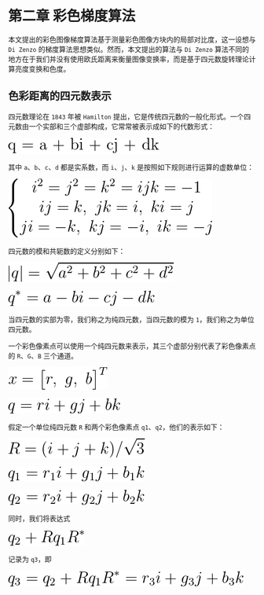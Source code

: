 # 第二章 彩色梯度算法
本文提出的彩色图像梯度算法基于测量彩色图像方块内的局部对比度，这一设想与 `Di Zenzo` 的梯度算法思想类似。然而，本文提出的算法与 `Di Zenzo` 算法不同的地方在于我们并没有使用欧氏距离来衡量图像变换率，而是基于四元数旋转理论计算亮度变换和色度。

## 色彩距离的四元数表示
四元数理论在 `1843` 年被 `Hamilton` 提出，它是传统四元数的一般化形式。一个四元数由一个实部和三个虚部构成，它常常被表示成如下的代数形式：

![1](./img/1.png)

其中 `a`、`b`、`c`、`d` 都是实系数，而 `i`、`j`、`k` 是按照如下规则进行运算的虚数单位：

![2](./img/2.png)

四元数的模和共轭数的定义分别如下：

![3](./img/3.png)

![4](./img/4.png)

当四元数的实部为零，我们称之为纯四元数，当四元数的模为 `1`，我们称之为单位四元数。

一个彩色像素点可以使用一个纯四元数来表示，其三个虚部分别代表了彩色像素点的 `R`、`G`、`B` 三个通道。

![5](./img/5.png)

![6](./img/6.png)

假定一个单位纯四元数 `R` 和两个彩色像素点 `q1`、`q2`，他们的表示如下：

![7](./img/7.png)

![8](./img/8.png)

![9](./img/9.png)

同时，我们将表达式

![10](./img/10.png)

记录为 `q3`，即

![11](./img/11.png)
